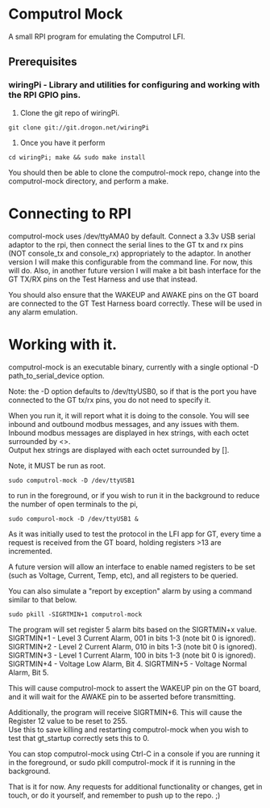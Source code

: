 # Computrol Mock

A small RPI program for emulating the Computrol LFI.
## Prerequisites
### wiringPi - Library and utilities for configuring and working with the RPI GPIO pins.
1. Clone the git repo of wiringPi.

```
git clone git://git.drogon.net/wiringPi
```

1. Once you have it perform 

```
cd wiringPi; make && sudo make install
```

You should then be able to clone the computrol-mock repo, change into the computrol-mock directory, and perform a make.

# Connecting to RPI

computrol-mock uses /dev/ttyAMA0 by default.  Connect a 3.3v USB serial adaptor to the rpi, then connect the serial lines to the GT tx and rx pins (NOT console_tx and console_rx) appropriately to the adaptor.  In another version I will make this configurable from the command line.  For now, this will do.
Also, in another future version I will make a bit bash interface for the GT TX/RX pins on the Test Harness and use that instead.

You should also ensure that the WAKEUP and AWAKE pins on the GT board are connected to the GT Test Harness board correctly.  These will be used in any alarm emulation.

# Working with it.

computrol-mock is an executable binary, currently with a single optional -D path_to_serial_device option.  

Note: the -D option defaults to /dev/ttyUSB0, so if that is the port you have connected to the GT tx/rx pins, you do not need to specify it.

When you run it, it will report what it is doing to the console.
You will see inbound and outbound modbus messages, and any issues with them.  
Inbound modbus messages are displayed in hex strings, with each octet surrounded by <>.  
Output hex strings are displayed with each octet surrounded by [].

Note, it MUST be run as root.

```
sudo computrol-mock -D /dev/ttyUSB1
```

to run in the foreground, or if you wish to run it in the background to reduce the number of open terminals to the pi,  

```
sudo compurol-mock -D /dev/ttyUSB1 &
```


As it was initially used to test the protocol in the LFI app for GT, every time a request is received from the GT board, holding registers >13 are incremented.

A future version will allow an interface to enable named registers to be set (such as Voltage, Current, Temp, etc), and all registers to be queried.

You can also simulate a "report by exception" alarm by using a command similar to that below.

```
sudo pkill -SIGRTMIN+1 computrol-mock
```

The program will set register 5 alarm bits based on the SIGRTMIN+x value.
SIGRTMIN+1 - Level 3 Current Alarm, 001 in bits 1-3 (note bit 0 is ignored).
SIGRTMIN+2 - Level 2 Current Alarm, 010 in bits 1-3 (note bit 0 is ignored).
SIGRTMIN+3 - Level 1 Current Alarm, 100 in bits 1-3 (note bit 0 is ignored).
SIGRTMIN+4 - Voltage Low Alarm, Bit 4.
SIGRTMIN+5 - Voltage Normal Alarm, Bit 5.

This will cause computrol-mock to assert the WAKEUP pin on the GT board, and it will wait for the AWAKE pin to be asserted before transmitting.

Additionally, the program will receive SIGRTMIN+6.  This will cause the Register 12 value to be reset to 255.  
Use this to save killing and restarting computrol-mock when you wish to test that gt_startup correctly sets this to 0.

You can stop computrol-mock using Ctrl-C in a console if you are running it in the foreground, or sudo pkill computrol-mock if it is running in the background.

That is it for now.  Any requests for additional functionality or changes, get in touch, or do it yourself, and remember to push up to the repo. ;)

